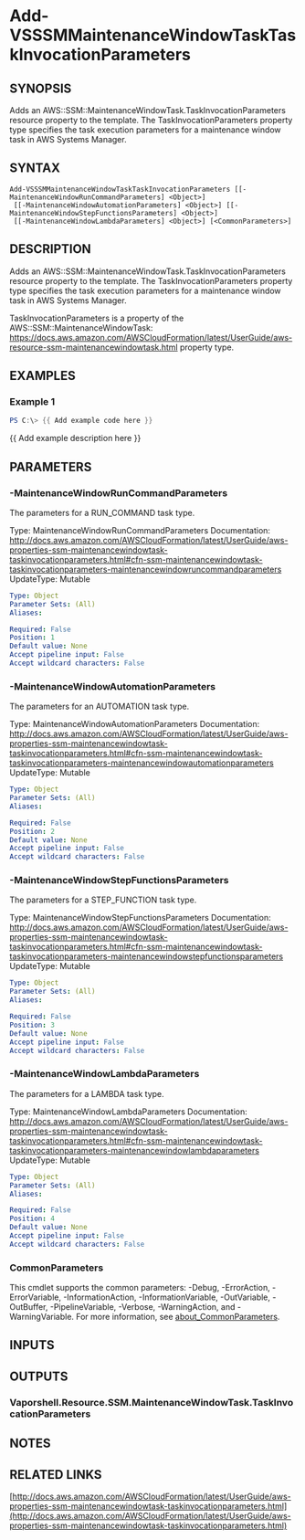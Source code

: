 # Add-VSSSMMaintenanceWindowTaskTaskInvocationParameters

## SYNOPSIS
Adds an AWS::SSM::MaintenanceWindowTask.TaskInvocationParameters resource property to the template.
The TaskInvocationParameters property type specifies the task execution parameters for a maintenance window task in AWS Systems Manager.

## SYNTAX

```
Add-VSSSMMaintenanceWindowTaskTaskInvocationParameters [[-MaintenanceWindowRunCommandParameters] <Object>]
 [[-MaintenanceWindowAutomationParameters] <Object>] [[-MaintenanceWindowStepFunctionsParameters] <Object>]
 [[-MaintenanceWindowLambdaParameters] <Object>] [<CommonParameters>]
```

## DESCRIPTION
Adds an AWS::SSM::MaintenanceWindowTask.TaskInvocationParameters resource property to the template.
The TaskInvocationParameters property type specifies the task execution parameters for a maintenance window task in AWS Systems Manager.

TaskInvocationParameters is a property of the AWS::SSM::MaintenanceWindowTask: https://docs.aws.amazon.com/AWSCloudFormation/latest/UserGuide/aws-resource-ssm-maintenancewindowtask.html property type.

## EXAMPLES

### Example 1
```powershell
PS C:\> {{ Add example code here }}
```

{{ Add example description here }}

## PARAMETERS

### -MaintenanceWindowRunCommandParameters
The parameters for a RUN_COMMAND task type.

Type: MaintenanceWindowRunCommandParameters
Documentation: http://docs.aws.amazon.com/AWSCloudFormation/latest/UserGuide/aws-properties-ssm-maintenancewindowtask-taskinvocationparameters.html#cfn-ssm-maintenancewindowtask-taskinvocationparameters-maintenancewindowruncommandparameters
UpdateType: Mutable

```yaml
Type: Object
Parameter Sets: (All)
Aliases:

Required: False
Position: 1
Default value: None
Accept pipeline input: False
Accept wildcard characters: False
```

### -MaintenanceWindowAutomationParameters
The parameters for an AUTOMATION task type.

Type: MaintenanceWindowAutomationParameters
Documentation: http://docs.aws.amazon.com/AWSCloudFormation/latest/UserGuide/aws-properties-ssm-maintenancewindowtask-taskinvocationparameters.html#cfn-ssm-maintenancewindowtask-taskinvocationparameters-maintenancewindowautomationparameters
UpdateType: Mutable

```yaml
Type: Object
Parameter Sets: (All)
Aliases:

Required: False
Position: 2
Default value: None
Accept pipeline input: False
Accept wildcard characters: False
```

### -MaintenanceWindowStepFunctionsParameters
The parameters for a STEP_FUNCTION task type.

Type: MaintenanceWindowStepFunctionsParameters
Documentation: http://docs.aws.amazon.com/AWSCloudFormation/latest/UserGuide/aws-properties-ssm-maintenancewindowtask-taskinvocationparameters.html#cfn-ssm-maintenancewindowtask-taskinvocationparameters-maintenancewindowstepfunctionsparameters
UpdateType: Mutable

```yaml
Type: Object
Parameter Sets: (All)
Aliases:

Required: False
Position: 3
Default value: None
Accept pipeline input: False
Accept wildcard characters: False
```

### -MaintenanceWindowLambdaParameters
The parameters for a LAMBDA task type.

Type: MaintenanceWindowLambdaParameters
Documentation: http://docs.aws.amazon.com/AWSCloudFormation/latest/UserGuide/aws-properties-ssm-maintenancewindowtask-taskinvocationparameters.html#cfn-ssm-maintenancewindowtask-taskinvocationparameters-maintenancewindowlambdaparameters
UpdateType: Mutable

```yaml
Type: Object
Parameter Sets: (All)
Aliases:

Required: False
Position: 4
Default value: None
Accept pipeline input: False
Accept wildcard characters: False
```

### CommonParameters
This cmdlet supports the common parameters: -Debug, -ErrorAction, -ErrorVariable, -InformationAction, -InformationVariable, -OutVariable, -OutBuffer, -PipelineVariable, -Verbose, -WarningAction, and -WarningVariable. For more information, see [about_CommonParameters](http://go.microsoft.com/fwlink/?LinkID=113216).

## INPUTS

## OUTPUTS

### Vaporshell.Resource.SSM.MaintenanceWindowTask.TaskInvocationParameters
## NOTES

## RELATED LINKS

[http://docs.aws.amazon.com/AWSCloudFormation/latest/UserGuide/aws-properties-ssm-maintenancewindowtask-taskinvocationparameters.html](http://docs.aws.amazon.com/AWSCloudFormation/latest/UserGuide/aws-properties-ssm-maintenancewindowtask-taskinvocationparameters.html)

